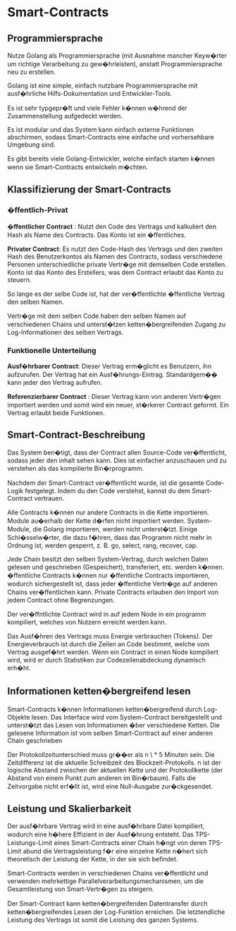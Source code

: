 # Smart-Contracts

## Programmiersprache

Nutze Golang als Programmiersprache (mit Ausnahme mancher Keyw�rter um richtige Verarbeitung zu gew�hrleisten), anstatt Programmiersprache neu zu erstellen.

Golang ist eine simple, einfach nutzbare Programmiersprache mit ausf�hrliche Hilfs-Dokumentation und Entwickler-Tools.

Es ist sehr typgepr�ft und viele Fehler k�nnen w�hrend der Zusammenstellung aufgedeckt werden.

Es ist modular und das System kann einfach externe Funktionen abschirmen, sodass Smart-Contracts eine einfache und vorhersehbare Umgebung sind.

Es gibt bereits viele Golang-Entwickler, welche einfach starten k�nnen wenn sie Smart-Contracts entwickeln m�chten.

## Klassifizierung der Smart-Contracts

### �ffentlich-Privat

**�ffentlicher Contract** : Nutzt den Code des Vertrags und kalkuliert den Hash als Name des Contracts. Das Konto ist ein �ffentliches.

**Privater Contract**: Es nutzt den Code-Hash des Vertrags und den zweiten Hash des Benutzerkontos als Namen des Contracts, sodass verschiedene Personen unterschiedliche private Vertr�ge mit demselben Code erstellen. Konto ist das Konto des Erstellers, was dem Contract erlaubt das Konto zu steuern.

So lange es der selbe Code ist, hat der ver�ffentlichte �ffentliche Vertrag den selben Namen.

Vertr�ge mit dem selben Code haben den selben Namen auf verschiedenen Chains und unterst�tzen ketten�bergreifenden Zugang zu Log-Informationen des selben Vertrags.

### Funktionelle Unterteilung

**Ausf�hrbarer Contract**: Dieser Vertrag erm�glicht es Benutzern, ihn aufzurufen. Der Vertrag hat ein Ausf�hrungs-Eintrag. Standardgem�� kann jeder den Vertrag aufrufen.

**Referenzierbarer Contract** : Dieser Vertrag kann von anderen Vertr�gen importiert werden und somit wird ein neuer, st�rkerer Contract geformt. Ein Vertrag erlaubt beide Funktionen.

## Smart-Contract-Beschreibung

Das System ben�tigt, dass der Contract allen Source-Code ver�ffentlicht, sodass jeder den inhalt sehen kann. Dies ist einfacher anzuschauen und zu verstehen als das kompilierte Bin�rprogramm.

Nachdem der Smart-Contract ver�ffentlicht wurde, ist die gesamte Code-Logik festgelegt. Indem du den Code verstehst, kannst du dem Smart-Contract vertrauen.

Alle Contracts k�nnen nur andere Contracts in die Kette importieren. Module au�erhalb der Kette d�rfen nicht importiert werden. System-Module, die Golang importieren, werden nicht unterst�tzt. Einige Schl�sselw�rter, die dazu f�hren, dass das Programm nicht mehr in Ordnung ist, werden gesperrt, z. B. go, select, rang, recover, cap.

Jede Chain besitzt den selben System-Vertrag, durch welchen Daten gelesen und geschrieben (Gespeichert), transferiert, etc. werden k�nnen. �ffentliche Contracts k�nnen nur �ffentliche Contracts importieren, wodurch sichergestellt ist, dass jeder �ffentliche Vertr�ge auf anderen Chains ver�ffentlichen kann. Private Contracts erlauben den Import von jedem Contract ohne Begrenzungen.

Der ver�ffntlichte Contract wird in auf jedem Node in ein programm kompiliert, welches von Nutzern erreicht werden kann.

Das Ausf�hren des Vertrags muss Energie verbrauchen (Tokens). Der Energieverbrauch ist durch die Zeilen an Code bestimmt, welche vom Vertrag ausgef�hrt werden. Wenn ein Contract in einen Node kompiliert wird, wird er durch Statistiken zur Codezeilenabdeckung dynamisch erh�ht.

## Informationen ketten�bergreifend lesen

Smart-Contracts k�nnen Informationen ketten�bergreifend durch Log-Objekte lesen. Das Interface wird vom System-Contract bereitgestellt und unterst�tzt das Lesen von Informationen �ber verschiedene Ketten. Die gelesene Information ist vom selben Smart-Contract auf einer anderen Chain geschrieben

Der Protokollzeitunterschied muss gr��er als n \ * 5 Minuten sein. Die Zeitdifferenz ist die aktuelle Schreibzeit des Blockzeit-Protokolls. n ist der logische Abstand zwischen der aktuellen Kette und der Protokollkette (der Abstand von einem Punkt zum anderen im Bin�rbaum). Falls die Zeitvorgabe nicht erf�llt ist, wird eine Null-Ausgabe zur�ckgesendet.

## Leistung und Skalierbarkeit

Der ausf�hrbare Vertrag wird in eine ausf�hrbare Datei kompiliert, wodurch eine h�here Effizient in der Ausf�hrung entsteht. Das TPS-Leistungs-Limit eines Smart-Contracts einer Chain h�ngt von deren TPS-Limit abund die Vertragsleistung f�r eine einzelne Kette n�hert sich theoretisch der Leistung der Kette, in der sie sich befindet.

Smart-Contracts werden in verschiedenen Chains ver�ffentlicht und verwenden mehrkettige Parallelverarbeitungsmechanismen, um die Gesamtleistung von Smart-Vertr�gen zu steigern.

Der Smart-Contract kann ketten�bergreifenden Datentransfer durch ketten�bergreifendes Lesen der Log-Funktion erreichen. Die letztendliche Leistung des Vertrags ist somit die Leistung des ganzen Systems.
